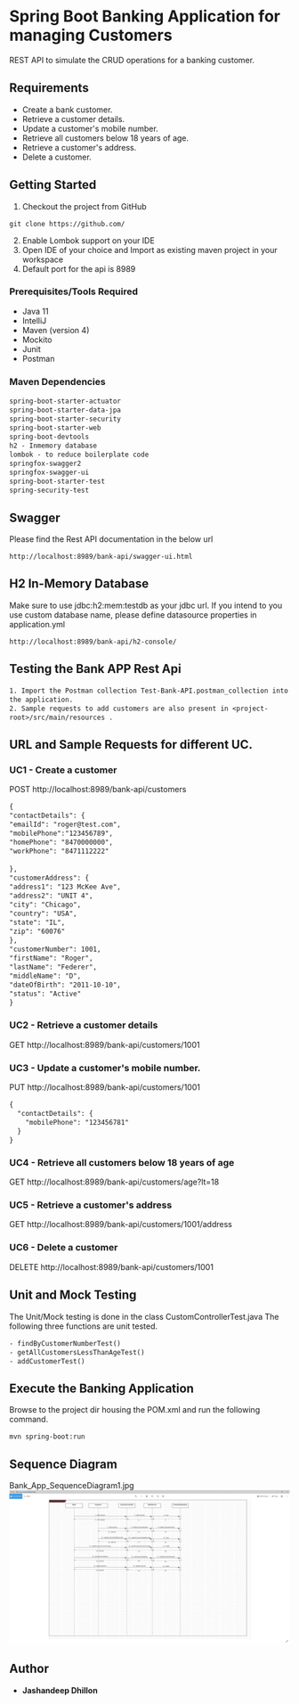 # Spring Boot Banking Application for managing Customers

REST API to simulate the CRUD operations for a banking customer. 

## Requirements

*	Create a bank customer.
*	Retrieve a customer details.  
*	Update a customer's mobile number.
* Retrieve all customers below 18 years of age.
* Retrieve a customer's address.
* Delete a customer. 


## Getting Started

1. Checkout the project from GitHub
```
git clone https://github.com/
```
2. Enable Lombok support on your IDE
3. Open IDE of your choice and Import as existing maven project in your workspace
4. Default port for the api is 8989


### Prerequisites/Tools Required

* Java 11
* IntelliJ
* Maven (version 4)
* Mockito
* Junit  
* Postman 

### Maven Dependencies

```
spring-boot-starter-actuator
spring-boot-starter-data-jpa
spring-boot-starter-security
spring-boot-starter-web
spring-boot-devtools
h2 - Inmemory database
lombok - to reduce boilerplate code
springfox-swagger2
springfox-swagger-ui
spring-boot-starter-test
spring-security-test
```

## Swagger

Please find the Rest API documentation in the below url
```
http://localhost:8989/bank-api/swagger-ui.html
```

## H2 In-Memory Database

Make sure to use jdbc:h2:mem:testdb as your jdbc url. If you intend to you use custom database name, please
define datasource properties in application.yml
```
http://localhost:8989/bank-api/h2-console/
```

## Testing the Bank APP Rest Api
```
1. Import the Postman collection Test-Bank-API.postman_collection into the application.
2. Sample requests to add customers are also present in <project-root>/src/main/resources .
```

## URL and Sample Requests for different UC.
### UC1 - Create a customer
POST http://localhost:8989/bank-api/customers
```
{
"contactDetails": {
"emailId": "roger@test.com",
"mobilePhone":"123456789",
"homePhone": "8470000000",
"workPhone": "8471112222"

},
"customerAddress": {
"address1": "123 McKee Ave",
"address2": "UNIT 4",
"city": "Chicago",
"country": "USA",
"state": "IL",
"zip": "60076"
},
"customerNumber": 1001,
"firstName": "Roger",
"lastName": "Federer",
"middleName": "D",
"dateOfBirth": "2011-10-10",
"status": "Active"
}
```
### UC2 - Retrieve a customer details
GET http://localhost:8989/bank-api/customers/1001

### UC3 - Update a customer's mobile number.
PUT http://localhost:8989/bank-api/customers/1001
```
{
  "contactDetails": {
    "mobilePhone": "123456781"
  }
}
```
### UC4 - Retrieve all customers below 18 years of age
GET http://localhost:8989/bank-api/customers/age?lt=18

### UC5 - Retrieve a customer's address
GET http://localhost:8989/bank-api/customers/1001/address

### UC6 - Delete a customer
DELETE http://localhost:8989/bank-api/customers/1001

## Unit and Mock Testing

The Unit/Mock testing is done in the class CustomControllerTest.java
The following three functions are unit tested.
```
- findByCustomerNumberTest()
- getAllCustomersLessThanAgeTest()
- addCustomerTest()
```

## Execute the Banking Application

Browse to the project dir housing the POM.xml and run the following command.
```
mvn spring-boot:run
```
 

## Sequence Diagram
 Bank_App_SequenceDiagram1.jpg
![img_1.png](img_1.png)
## Author

* **Jashandeep Dhillon**

